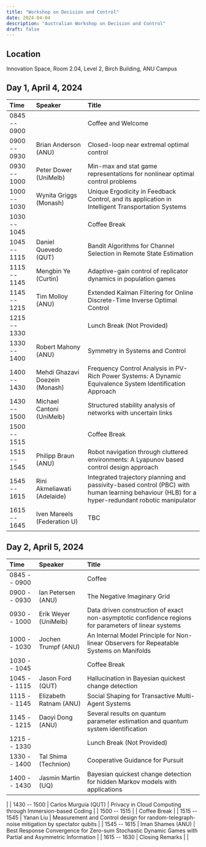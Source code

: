 ```yaml
---
title: "Workshop on Decision and Control"
date: 2024-04-04
description: "Australian Workshop on Decision and Control"
draft: false
---
```


## Location

Innovation Space, Room 2.04, Level 2, Birch Building, ANU Campus

## Day 1, April 4, 2024

| __Time__  | __Speaker__  | __Title__ |
| :----- | :-------- | :----------------|
| 0845 -- 0900 | | Coffee and Welcome  |
| 0900 -- 0930 | Brian Anderson (ANU) |  Closed-loop near extremal optimal control |
| 0930 -- 1000 | Peter Dower (UniMelb) | Min-max and stat game representations for nonlinear optimal control problems |
| 1000 -- 1030 | Wynita Griggs (Monash) |  Unique Ergodicity in Feedback Control, and its application in Intelligent Transportation Systems|
| 1030 -- 1045 | | Coffee Break |
| 1045 -- 1115 | Daniel Quevedo (QUT) |  Bandit Algorithms for Channel Selection in Remote State Estimation |
| 1115 -- 1145 | Mengbin Ye (Curtin) | Adaptive-gain control of replicator dynamics in population games |
| 1145 -- 1215 | Tim Molloy (ANU) | Extended Kalman Filtering for Online Discrete-Time Inverse Optimal Control |
| 1215 -- 1330 |  | Lunch Break (Not Provided) |
| 1330 -- 1400 | Robert Mahony (ANU) |   Symmetry in Systems and Control |
| 1400 -- 1430 | Mehdi Ghazavi Doezein (Monash) | Frequency Control Analysis in PV-Rich Power Systems: A Dynamic Equivalence System Identification Approach  |
| 1430 -- 1500 | Michael Cantoni (UniMelb)    | Structured stability analysis of networks with uncertain links |
| 1500 -- 1515 |  | Coffee Break  |
| 1515 -- 1545 | Philipp Braun (ANU) | Robot navigation through cluttered environments: A Lyapunov based control design approach  |
| 1545 -- 1615 | Rini Akmeliawati (Adelaide) | Integrated trajectory planning and passivity-based control (PBC) with human learning behaviour (HLB) for a hyper-redundant robotic manipulator  |
| 1615 -- 1645 | Iven Mareels (Federation U) | TBC |




## Day 2, April 5, 2024


| __Time__  | __Speaker__  | __Title__ |
| :----- | :---------- | :----------------|
| 0845 -- 0900 | | Coffee |
| 0900 -- 0930 | Ian Petersen (ANU) |  The Negative Imaginary Grid |
| 0930 -- 1000 | Erik Weyer (UniMelb) | Data driven construction of exact non-asymptotic confidence regions for parameters of linear systems|
| 1000 -- 1030 | Jochen Trumpf (ANU) | An Internal Model Principle for Non-linear Observers for Repeatable Systems on Manifolds |
| 1030 -- 1045 | | Coffee Break |
| 1045 -- 1115 | Jason Ford (QUT) |  Hallucination in Bayesian quickest change detection |
| 1115 -- 1145 | Elizabeth Ratnam (ANU) | Social Shaping for Transactive Multi-Agent Systems  |
| 1145 -- 1215 | Daoyi Dong (ANU) |  Several results on quantum parameter estimation and quantum system identification |
| 1215 -- 1330 | | Lunch Break (Not Provided) |
| 1330 -- 1400 | Tal Shima (Technion) | Cooperative Guidance for Pursuit  |
| 1400 -- 1430 | Jasmin Martin (UQ) |  Bayesian quickest change detection for hidden Markov models with applications
 |
| 1430 -- 1500 | Carlos Murguia (QUT) | Privacy in Cloud Computing through Immersion-based Coding  |
| 1500 -- 1515 | |  Coffee Break |
| 1515 -- 1545 | Yanan Liu | Measurement and Control design for
random-telegraph-noise mitigation by spectator qubits |
| 1545 -- 1615 | Iman Shames (ANU) | Best Response Convergence for Zero-sum Stochastic Dynamic Games with Partial and Asymmetric Information |
| 1615 -- 1630 | Closing Remarks |   |

 
